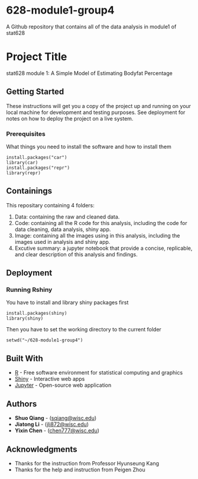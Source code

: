 # 628-module1-group4
A Github repository that contains all of the data analysis in module1 of stat628

# Project Title

stat628 module 1: A Simple Model of Estimating Bodyfat Percentage

## Getting Started

These instructions will get you a copy of the project up and running on your local machine for development and testing purposes. See deployment for notes on how to deploy the project on a live system.

### Prerequisites

What things you need to install the software and how to install them

```
install.packages("car")
library(car)
install.packages("repr")
library(repr)
```

## Containings

This repositary containing 4 folders:
1. Data: containing the raw and cleaned data.
2. Code: containing all the R code for this analysis, including the code for data cleaning, data analysis, shiny app.
3. Image: containing all the images using in this analysis, including the images used in analysis and shiny app.
4. Excutive summary: a jupyter notebook that provide a concise, replicable, and clear description of this analysis and findings.


## Deployment
### Running Rshiny

You have to install and library shiny packages first

```
install.packages(shiny)
library(shiny)
```

Then you have to set the working directory to the current folder

```
setwd("~/628-module1-group4")
```

## Built With

* [R](https://www.r-project.org/) - Free software environment for statistical computing and graphics
* [Shiny](https://shiny.rstudio.com/) - Interactive web apps
* [Jupyter](https://jupyter.org/) - Open-source web application

## Authors

* **Shuo Qiang** - (sqiang@wisc.edu)
* **Jiatong Li** - (jli872@wisc.edu)
* **Yixin Chen** - (chen777@wisc.edu)


## Acknowledgments

* Thanks for the instruction from Professor Hyunseung Kang
* Thanks for the help and instruction from Peigen Zhou
